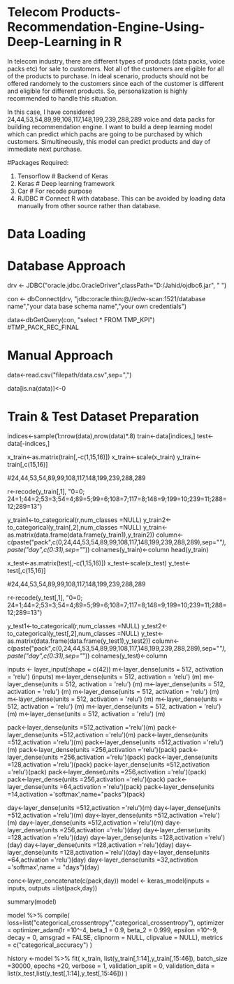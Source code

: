 # Telecom Products-Recommendation-Engine-Using-Deep-Learning in R

In telecom industry, there are different types of products (data packs, voice packs etc) for sale to customers. Not all of the customers are eligible for all of the products to purchase. In ideal scenario, products should not be offered randomely to the customers since each of the customer is different and eligible for different products. So, personalization is highly recommended to handle this situation. 

In this case, I have considered 24,44,53,54,89,99,108,117,148,199,239,288,289 voice and data packs for building recommendation engine.
I want to build a deep learning model which can predict which pachs are going to be purchased by which customers. Simultineously, this model can predict products and day of immediate next purchase. 

#Packages Required:
1. Tensorflow # Backend of Keras
2. Keras # Deep learning framework
3. Car # For recode purpose
4. RJDBC # Connect R with database. This can be avoided by loading data manually from other source rather than database.

# Data Loading
# Database Approach
drv <- JDBC("oracle.jdbc.OracleDriver",classPath="D:/Jahid/ojdbc6.jar", " ")

con <- dbConnect(drv, "jdbc:oracle:thin:@//edw-scan:1521/database name","your data base schema name","your own credentials")

data<-dbGetQuery(con, "select * FROM TMP_KPI") #TMP_PACK_REC_FINAL

# Manual Approach
data<-read.csv("filepath/data.csv",sep=",")

data[is.na(data)]<-0

# Train & Test Dataset Preparation
indices<-sample(1:nrow(data),nrow(data)*.8)
train<-data[indices,]
test<-data[-indices,]

x_train<-as.matrix(train[,-c(1,15,16)])
x_train<-scale(x_train)
y_train<-train[,c(15,16)]

#24,44,53,54,89,99,108,117,148,199,239,288,289

r<-recode(y_train[,1], "0=0; 24=1;44=2;53=3;54=4;89=5;99=6;108=7;117=8;148=9;199=10;239=11;288=12;289=13")

y_train1<-to_categorical(r,num_classes =NULL)
y_train2<-to_categorical(y_train[,2],num_classes =NULL)
y_train<-as.matrix(data.frame(data.frame(y_train1),y_train2))
column<-c(paste("pack",c(0,24,44,53,54,89,99,108,117,148,199,239,288,289),sep="_"),paste("day",c(0:31),sep="_"))
colnames(y_train)<-column
head(y_train)

x_test<-as.matrix(test[,-c(1,15,16)])
x_test<-scale(x_test)
y_test<-test[,c(15,16)]

#24,44,53,54,89,99,108,117,148,199,239,288,289

r<-recode(y_test[,1], "0=0; 24=1;44=2;53=3;54=4;89=5;99=6;108=7;117=8;148=9;199=10;239=11;288=12;289=13")

y_test1<-to_categorical(r,num_classes =NULL)
y_test2<-to_categorical(y_test[,2],num_classes =NULL)
y_test<-as.matrix(data.frame(data.frame(y_test1),y_test2))
column<-c(paste("pack",c(0,24,44,53,54,89,99,108,117,148,199,239,288,289),sep="_"),paste("day",c(0:31),sep="_"))
colnames(y_test)<-column


inputs <- layer_input(shape = c(42))
m<-layer_dense(units = 512, activation = 'relu') (inputs)
m<-layer_dense(units = 512, activation = 'relu') (m)
m<-layer_dense(units = 512, activation = 'relu') (m)
m<-layer_dense(units = 512, activation = 'relu') (m)
m<-layer_dense(units = 512, activation = 'relu') (m)
m<-layer_dense(units = 512, activation = 'relu') (m)
m<-layer_dense(units = 512, activation = 'relu') (m)
m<-layer_dense(units = 512, activation = 'relu') (m)
m<-layer_dense(units = 512, activation = 'relu') (m)

pack<-layer_dense(units =512,activation ='relu')(m)
pack<-layer_dense(units =512,activation ='relu')(m)
pack<-layer_dense(units =512,activation ='relu')(m)
pack<-layer_dense(units =512,activation ='relu')(m)
pack<-layer_dense(units =256,activation ='relu')(pack)
pack<-layer_dense(units =256,activation ='relu')(pack)
pack<-layer_dense(units =128,activation ='relu')(pack)
pack<-layer_dense(units =512,activation ='relu')(pack)
pack<-layer_dense(units =256,activation ='relu')(pack)
pack<-layer_dense(units =256,activation ='relu')(pack)
pack<-layer_dense(units =64,activation ='relu')(pack)
pack<-layer_dense(units =14,activation ='softmax',name="packs")(pack)

day<-layer_dense(units =512,activation ='relu')(m)
day<-layer_dense(units =512,activation ='relu')(m)
day<-layer_dense(units =512,activation ='relu')(m)
day<-layer_dense(units =512,activation ='relu')(m)
day<-layer_dense(units =256,activation ='relu')(day)
day<-layer_dense(units =128,activation ='relu')(day)
day<-layer_dense(units =128,activation ='relu')(day)
day<-layer_dense(units =128,activation ='relu')(day)
day<-layer_dense(units =128,activation ='relu')(day)
day<-layer_dense(units =64,activation ='relu')(day)
day<-layer_dense(units =32,activation ='softmax',name = "days")(day)



conc<-layer_concatenate(c(pack,day))
model <- keras_model(inputs = inputs, outputs =list(pack,day))

summary(model)

model %>% compile(
  loss=list("categorical_crossentropy","categorical_crossentropy"),
  optimizer = optimizer_adam(lr =10^-4, beta_1 = 0.9, beta_2 = 0.999,
                             epsilon =10^-9, decay = 0, amsgrad = FALSE, clipnorm = NULL,
                             clipvalue = NULL),  metrics = c("categorical_accuracy")
)




history <-model %>% fit(
  x_train, list(y_train[,1:14],y_train[,15:46]),
  batch_size =30000,
  epochs =20,
  verbose = 1,
  validation_split = 0,
  validation_data = list(x_test,list(y_test[,1:14],y_test[,15:46]))
)




